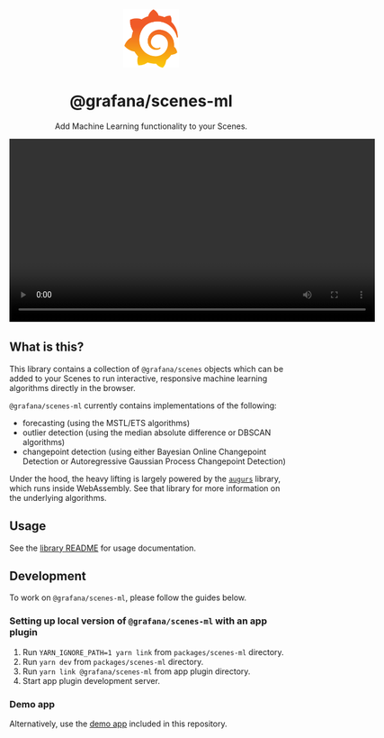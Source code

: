 <div align="center">
  <img
    src="https://raw.githubusercontent.com/grafana/scenes/main/docusaurus/website/static/img/logo.svg"
    alt="Grafana Logo"
    width="100px"
    padding="40px"
  />
  <h1>@grafana/scenes-ml</h1>
  <p>Add Machine Learning functionality to your Scenes.</p>
  <video
    autoPlay
    src="https://github.com/grafana/scenes-ml/assets/5464991/26440841-24c2-47f7-a1e1-e2ff97989e00"
    width="650px"
  />
</div>

## What is this?

This library contains a collection of `@grafana/scenes` objects which can be added to your Scenes to run interactive, responsive machine learning algorithms directly in the browser.

`@grafana/scenes-ml` currently contains implementations of the following:

- forecasting (using the MSTL/ETS algorithms)
- outlier detection (using the median absolute difference or DBSCAN algorithms)
- changepoint detection (using either Bayesian Online Changepoint Detection or Autoregressive Gaussian Process Changepoint Detection)

Under the hood, the heavy lifting is largely powered by the [`augurs`][augurs] library, which runs inside WebAssembly.
See that library for more information on the underlying algorithms.

## Usage

See the [library README](./packages/scenes-ml/README.md) for usage documentation.

## Development

To work on `@grafana/scenes-ml`, please follow the guides below.

### Setting up local version of `@grafana/scenes-ml` with an app plugin

1. Run `YARN_IGNORE_PATH=1 yarn link` from `packages/scenes-ml` directory.
1. Run `yarn dev` from `packages/scenes-ml` directory.
1. Run `yarn link @grafana/scenes-ml` from app plugin directory.
1. Start app plugin development server.

### Demo app

Alternatively, use the [demo app](./packages/scenes-ml-app/README.md) included in this repository.

[augurs]: https://github.com/grafana/augurs
[update-create-plugin-version]: https://grafana.com/developers/plugin-tools/migration-guides/update-create-plugin-versions
[extend-configuration]: https://grafana.com/developers/plugin-tools/create-a-plugin/extend-a-plugin/extend-configurations#3-update-the-packagejson-to-use-the-new-webpack-config
